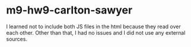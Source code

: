 # m9-hw9-carlton-sawyer

I learned not to include both JS files in the html because they read over each other. Other than that, I had no issues and I did not use any external sources.
